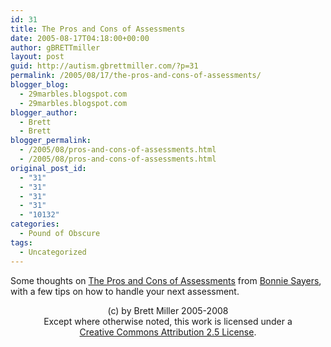 ```yaml
---
id: 31
title: The Pros and Cons of Assessments
date: 2005-08-17T04:18:00+00:00
author: gBRETTmiller
layout: post
guid: http://autism.gbrettmiller.com/?p=31
permalink: /2005/08/17/the-pros-and-cons-of-assessments/
blogger_blog:
  - 29marbles.blogspot.com
  - 29marbles.blogspot.com
blogger_author:
  - Brett
  - Brett
blogger_permalink:
  - /2005/08/pros-and-cons-of-assessments.html
  - /2005/08/pros-and-cons-of-assessments.html
original_post_id:
  - "31"
  - "31"
  - "31"
  - "31"
  - "10132"
categories:
  - Pound of Obscure
tags:
  - Uncategorized
---
```

Some thoughts on [The Pros and Cons of Assessments](http://www.bellaonline.com/articles/art34599.asp) from [Bonnie Sayers](http://www.bellaonline.com/about/AutismSpectrumDisorders), with a few tips on how to handle your next assessment.

<div class="blogger-post-footer">
  <p align="center">
    (c) by Brett Miller 2005-2008<br /> Except where otherwise noted, this work is licensed under a<br /> <a href="http://creativecommons.org/licenses/by/2.5/" rel="license">Creative Commons Attribution 2.5 License</a>.
  </p>
</div>